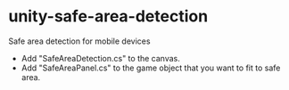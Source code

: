 # unity-safe-area-detection
Safe area detection for mobile devices

- Add "SafeAreaDetection.cs" to the canvas.
- Add "SafeAreaPanel.cs" to the game object that you want to fit to safe area. 
